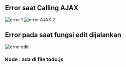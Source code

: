 ## Error saat Calling AJAX
![error 1](https://github.com/destianafajri/Web-Development-Project-Pacmann/assets/109920172/cabbf637-127b-4f07-bdbf-dee9b4311851)
![error AJAX 2](https://github.com/destianafajri/Web-Development-Project-Pacmann/assets/109920172/dcf62ada-1661-4d18-b834-ad449a5b1887)


## Error pada saat fungsi edit dijalankan
![error edit](https://github.com/destianafajri/Web-Development-Project-Pacmann/assets/109920172/f2698af2-7681-4a06-b434-4dc7b452d6e7)

### Kode : ada di file todo.js

